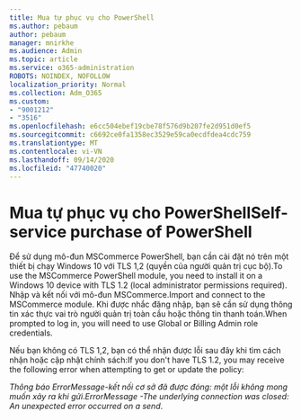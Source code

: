 ```yaml
---
title: Mua tự phục vụ cho PowerShell
ms.author: pebaum
author: pebaum
manager: mnirkhe
ms.audience: Admin
ms.topic: article
ms.service: o365-administration
ROBOTS: NOINDEX, NOFOLLOW
localization_priority: Normal
ms.collection: Adm_O365
ms.custom:
- "9001212"
- "3516"
ms.openlocfilehash: e6cc504ebef19cbe78f576d9b207fe2d951d0ef5
ms.sourcegitcommit: c6692ce0fa1358ec3529e59ca0ecdfdea4cdc759
ms.translationtype: MT
ms.contentlocale: vi-VN
ms.lasthandoff: 09/14/2020
ms.locfileid: "47740020"
---
```

# <a name="self-service-purchase-of-powershell"></a><span data-ttu-id="1f5cc-102">Mua tự phục vụ cho PowerShell</span><span class="sxs-lookup"><span data-stu-id="1f5cc-102">Self-service purchase of PowerShell</span></span>

<span data-ttu-id="1f5cc-103">Để sử dụng mô-đun MSCommerce PowerShell, bạn cần cài đặt nó trên một thiết bị chạy Windows 10 với TLS 1,2 (quyền của người quản trị cục bộ).</span><span class="sxs-lookup"><span data-stu-id="1f5cc-103">To use the MSCommerce PowerShell module, you need to install it on a Windows 10 device with TLS 1.2 (local administrator permissions required).</span></span>  <span data-ttu-id="1f5cc-104">Nhập và kết nối với mô-đun MSCommerce.</span><span class="sxs-lookup"><span data-stu-id="1f5cc-104">Import and connect to the MSCommerce module.</span></span>  <span data-ttu-id="1f5cc-105">Khi được nhắc đăng nhập, bạn sẽ cần sử dụng thông tin xác thực vai trò người quản trị toàn cầu hoặc thông tin thanh toán.</span><span class="sxs-lookup"><span data-stu-id="1f5cc-105">When prompted to log in, you will need to use Global or Billing Admin role credentials.</span></span>  

<span data-ttu-id="1f5cc-106">Nếu bạn không có TLS 1,2, bạn có thể nhận được lỗi sau đây khi tìm cách nhận hoặc cập nhật chính sách:</span><span class="sxs-lookup"><span data-stu-id="1f5cc-106">If you don't have TLS 1.2, you may receive the following error when attempting to get or update the policy:</span></span>

<span data-ttu-id="1f5cc-107">*Thông báo ErrorMessage-kết nối cơ sở đã được đóng: một lỗi không mong muốn xảy ra khi gửi*.</span><span class="sxs-lookup"><span data-stu-id="1f5cc-107">*ErrorMessage -The underlying connection was closed: An unexpected error occurred on a send*.</span></span>



